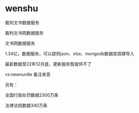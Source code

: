 # wenshu
裁判文书数据服务

裁判文书网数据服务

文书网数据服务

1.34亿，数据服务，可以提供json、xlsx、mongodb数据库搭建导入

最新数据至22年12月底，更新服务暂提供不了

vx:newnurdle 备注来意

另有：

全国行政处罚数据2300万条

法律法规数据340万条
